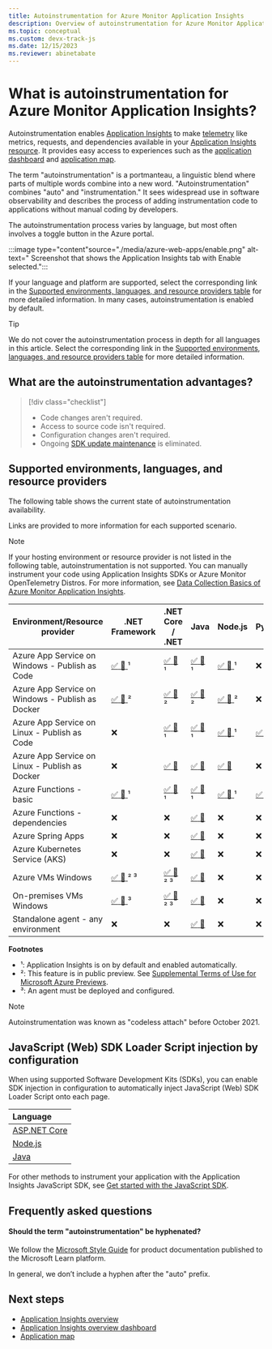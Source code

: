 ```yaml
---
title: Autoinstrumentation for Azure Monitor Application Insights
description: Overview of autoinstrumentation for Azure Monitor Application Insights codeless application performance management.
ms.topic: conceptual
ms.custom: devx-track-js
ms.date: 12/15/2023
ms.reviewer: abinetabate
---
```


# What is autoinstrumentation for Azure Monitor Application Insights?

Autoinstrumentation enables [Application Insights](app-insights-overview.md) to make [telemetry](data-model-complete.md) like metrics, requests, and dependencies available in your [Application Insights resource](create-workspace-resource.md). It provides easy access to experiences such as the [application dashboard](overview-dashboard.md) and [application map](app-map.md).

The term "autoinstrumentation" is a portmanteau, a linguistic blend where parts of multiple words combine into a new word. "Autoinstrumentation" combines "auto" and "instrumentation." It sees widespread use in software observability and describes the process of adding instrumentation code to applications without manual coding by developers.

The autoinstrumentation process varies by language, but most often involves a toggle button in the Azure portal.

:::image type="content"source="./media/azure-web-apps/enable.png" alt-text=" Screenshot that shows the Application Insights tab with Enable selected.":::

If your language and platform are supported, select the corresponding link in the [Supported environments, languages, and resource providers table](#supported-environments-languages-and-resource-providers) for more detailed information. In many cases, autoinstrumentation is enabled by default.

> [!TIP]
> We do not cover the autoinstrumentation process in depth for all languages in this article. Select the corresponding link in the [Supported environments, languages, and resource providers table](#supported-environments-languages-and-resource-providers) for more detailed information.

## What are the autoinstrumentation advantages?

> [!div class="checklist"]
> - Code changes aren't required.
> - Access to source code isn't required.
> - Configuration changes aren't required.
> - Ongoing [SDK update maintenance](sdk-support-guidance.md) is eliminated.

## Supported environments, languages, and resource providers

The following table shows the current state of autoinstrumentation availability.

Links are provided to more information for each supported scenario.

> [!NOTE]
> If your hosting environment or resource provider is not listed in the following table, autoinstrumentation is not supported. You can manually instrument your code using Application Insights SDKs or Azure Monitor OpenTelemetry Distros. For more information, see [Data Collection Basics of Azure Monitor Application Insights](opentelemetry-overview.md).

|Environment/Resource provider                    | .NET Framework                                                                                                                                        | .NET Core / .NET                                                                                                                                      | Java                                                                                                                                                      | Node.js                                                                                                                                                                                      | Python                                                                                           |
|-------------------------------------------------|-------------------------------------------------------------------------------------------------------------------------------------------------------|-------------------------------------------------------------------------------------------------------------------------------------------------------|-----------------------------------------------------------------------------------------------------------------------------------------------------------|----------------------------------------------------------------------------------------------------------------------------------------------------------------------------------------------|--------------------------------------------------------------------------------------------------|
|Azure App Service on Windows - Publish as Code   | [ :white_check_mark: :link: ](azure-web-apps-net.md) ¹                                                                                                | [ :white_check_mark: :link: ](azure-web-apps-net-core.md) ¹                                                                                           | [ :white_check_mark: :link: ](azure-web-apps-java.md) ¹                                                                                                   | [ :white_check_mark: :link: ](azure-web-apps-nodejs.md) ¹                                                                                                                                    | :x:                                                                                              |
|Azure App Service on Windows - Publish as Docker | [ :white_check_mark: :link: ](https://azure.github.io/AppService/2022/04/11/windows-containers-app-insights-preview.html) ²                           | [ :white_check_mark: :link: ](https://azure.github.io/AppService/2022/04/11/windows-containers-app-insights-preview.html) ²                           | [ :white_check_mark: :link: ](https://azure.github.io/AppService/2022/04/11/windows-containers-app-insights-preview.html) ²                               | [ :white_check_mark: :link: ](https://techcommunity.microsoft.com/t5/apps-on-azure-blog/public-preview-application-insights-auto-instrumentation-for/ba-p/3947971) ²                         | :x:                                                                                              |
|Azure App Service on Linux - Publish as Code     | :x:                                                                                                                                                   | [ :white_check_mark: :link: ](azure-web-apps-net-core.md?tabs=linux) ¹                                                                                | [ :white_check_mark: :link: ](azure-web-apps-java.md) ¹                                                                                                   | [ :white_check_mark: :link: ](azure-web-apps-nodejs.md?tabs=linux)¹                                                                                                                          | [ :white_check_mark: :link: ](azure-web-apps-python.md?tabs=linux) ²                                                                                         |
|Azure App Service on Linux - Publish as Docker   | :x:                                                                                                                                                   | [ :white_check_mark: :link: ](azure-web-apps-net-core.md?tabs=linux)                                                                                  | [ :white_check_mark: :link: ](azure-web-apps-java.md)                                                                                                     | [ :white_check_mark: :link: ](azure-web-apps-nodejs.md?tabs=linux)                                                                                                                           | :x:                                                                                              |
|Azure Functions - basic                          | [ :white_check_mark: :link: ](monitor-functions.md) ¹                                                                                                 | [ :white_check_mark: :link: ](monitor-functions.md) ¹                                                                                                 | [ :white_check_mark: :link: ](monitor-functions.md) ¹                                                                                                     | [ :white_check_mark: :link: ](monitor-functions.md) ¹                                                                                                                                        | [ :white_check_mark: :link: ](monitor-functions.md#distributed-tracing-for-python-function-apps) ¹                                            |
|Azure Functions - dependencies                   | :x:                                                                                                                                                   | :x:                                                                                                                                                   | [ :white_check_mark: :link: ](monitor-functions.md)                                                                                                       | :x:                                                                                                                                                                                          | :x: |
|Azure Spring Apps                               | :x:                                                                                                                                                   | :x:                                                                                                                                                   | [ :white_check_mark: :link: ](../../spring-apps/enterprise/how-to-application-insights.md)                                                                                                     | :x:                                                                                                                                                                                          | :x:                                                                                              |
|Azure Kubernetes Service (AKS)                   | :x:                                                                                                                                                   | :x:                                                                                                                                                   | [ :white_check_mark: :link: ](opentelemetry-enable.md?tabs=java)                                                                                          | :x:                                                                                                                                                                                          | :x:                                                                                              |
|Azure VMs Windows                                | [ :white_check_mark: :link: ](azure-vm-vmss-apps.md) ² ³                                                                                              | [ :white_check_mark: :link: ](azure-vm-vmss-apps.md) ² ³                                                                                              | [ :white_check_mark: :link: ](opentelemetry-enable.md?tabs=java)                                                                                          | :x:                                                                                                                                                                                          | :x:                                                                                              |
|On-premises VMs Windows                          | [ :white_check_mark: :link: ](application-insights-asp-net-agent.md) ³                                                                                | [ :white_check_mark: :link: ](application-insights-asp-net-agent.md) ² ³                                                                              | [ :white_check_mark: :link: ](opentelemetry-enable.md?tabs=java)                                                                                          | :x:                                                                                                                                                                                          | :x:                                                                                              |
|Standalone agent - any environment               | :x:                                                                                                                                                   | :x:                                                                                                                                                   | [ :white_check_mark: :link: ](opentelemetry-enable.md?tabs=java)                                                                                          | :x:                                                                                                                                                                                          | :x:                                                                                              |

**Footnotes**
- ¹: Application Insights is on by default and enabled automatically.
- ²: This feature is in public preview. See [Supplemental Terms of Use for Microsoft Azure Previews](https://azure.microsoft.com/support/legal/preview-supplemental-terms/).
- ³: An agent must be deployed and configured.

> [!NOTE]
> Autoinstrumentation was known as "codeless attach" before October 2021.

## JavaScript (Web) SDK Loader Script injection by configuration

When using supported Software Development Kits (SDKs), you can enable SDK injection in configuration to automatically inject JavaScript (Web) SDK Loader Script onto each page.


   | Language   
   |	:---	|
   | [ASP.NET Core](./asp-net-core.md?tabs=netcorenew%2Cnetcore6#enable-client-side-telemetry-for-web-applications) |
   | [Node.js](./nodejs.md#browser-sdk-loader) |
   | [Java](./java-standalone-config.md#browser-sdk-loader-preview) |

For other methods to instrument your application with the Application Insights JavaScript SDK, see [Get started with the JavaScript SDK](./javascript-sdk.md).

## Frequently asked questions

#### Should the term "autoinstrumentation" be hyphenated?

We follow the [Microsoft Style Guide](https://learn.microsoft.com/style-guide/punctuation/dashes-hyphens/hyphens#prefixes) for product documentation published to the Microsoft Learn platform.

In general, we don’t include a hyphen after the "auto" prefix.

## Next steps

* [Application Insights overview](app-insights-overview.md)
* [Application Insights overview dashboard](overview-dashboard.md)
* [Application map](app-map.md)
